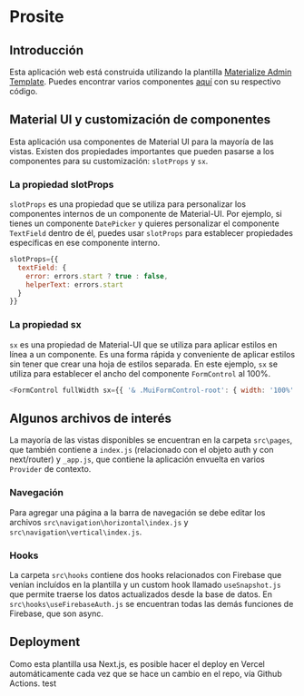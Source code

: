 # Prosite

## Introducción

Esta aplicación web está construida utilizando la plantilla [Materialize Admin Template](https://demos.pixinvent.com/materialize-nextjs-admin-template/documentation/guide/). Puedes encontrar varios componentes [aquí](https://demos.pixinvent.com/materialize-nextjs-admin-template/demo-1/dashboards/crm/) con su respectivo código.

## Material UI y customización de componentes

Esta aplicación usa componentes de Material UI para la mayoría de las vistas. Existen dos propiedades importantes que pueden pasarse a los componentes para su customización: `slotProps` y `sx`.

### La propiedad slotProps

`slotProps` es una propiedad que se utiliza para personalizar los componentes internos de un componente de Material-UI. Por ejemplo, si tienes un componente `DatePicker` y quieres personalizar el componente `TextField` dentro de él, puedes usar `slotProps` para establecer propiedades específicas en ese componente interno.

```javascript
slotProps={{
  textField: {
    error: errors.start ? true : false,
    helperText: errors.start
  }
}}
```

### La propiedad sx

`sx` es una propiedad de Material-UI que se utiliza para aplicar estilos en línea a un componente. Es una forma rápida y conveniente de aplicar estilos sin tener que crear una hoja de estilos separada. En este ejemplo, `sx` se utiliza para establecer el ancho del componente `FormControl` al 100%.

```javascript
<FormControl fullWidth sx={{ '& .MuiFormControl-root': { width: '100%' } }}>
```

## Algunos archivos de interés

La mayoría de las vistas disponibles se encuentran en la carpeta `src\pages`, que también contiene a `index.js` (relacionado con el objeto auth y con next/router) y `_app.js`, que contiene la aplicación envuelta en varios `Provider` de contexto.

### Navegación

Para agregar una página a la barra de navegación se debe editar los archivos `src\navigation\horizontal\index.js` y `src\navigation\vertical\index.js`.

### Hooks

La carpeta `src\hooks` contiene dos hooks relacionados con Firebase que venían incluídos en la plantilla y un custom hook llamado `useSnapshot.js` que permite traerse los datos actualizados desde la base de datos.
En `src\hooks\useFirebaseAuth.js` se encuentran todas las demás funciones de Firebase, que son async.

## Deployment

Como esta plantilla usa Next.js, es posible hacer el deploy en Vercel automáticamente cada vez que se hace un cambio en el repo, vía Github Actions.
test
